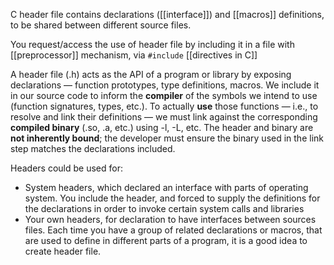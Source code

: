 C header file contains declarations ([[interface]]) and [[macros]] definitions, to be shared between different source files.

You request/access the use of header file by including it in a file with [[preprocessor]] mechanism, via `#include` [[directives in C]]

A header file (.h) acts as the API of a program or library by exposing declarations — function prototypes, type definitions, macros. We include it in our source code to inform the **compiler** of the symbols we intend to use (function signatures, types, etc.). To actually **use** those functions — i.e., to resolve and link their definitions — we must link against the corresponding **compiled binary** (.so, .a, etc.) using -l, -L, etc. The header and binary are **not inherently bound**; the developer must ensure the binary used in the link step matches the declarations included.

Headers could be used for:
- System headers, which declared an interface with parts of operating system. You include the header, and forced to supply the definitions for the declarations in order to invoke certain system calls and libraries
- Your own headers, for declaration to have interfaces between sources files. Each time you have a group of related declarations or macros, that are used to define in different parts of a program, it is a good idea to create header file.